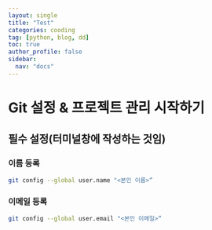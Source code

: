 ```yaml
---
layout: single
title: "Test"
categories: cooding
tag: [python, blog, dd]
toc: true
author_profile: false
sidebar:
  nav: "docs"
---
```


# Git 설정 & 프로젝트 관리 시작하기 

## 필수 설정(터미널창에 작성하는 것임)

### 이름 등록
```bash
git config --global user.name "<본인 이름>“
```

### 이메일 등록
```bash
git config --global user.email "<본인 이메일>“
```
